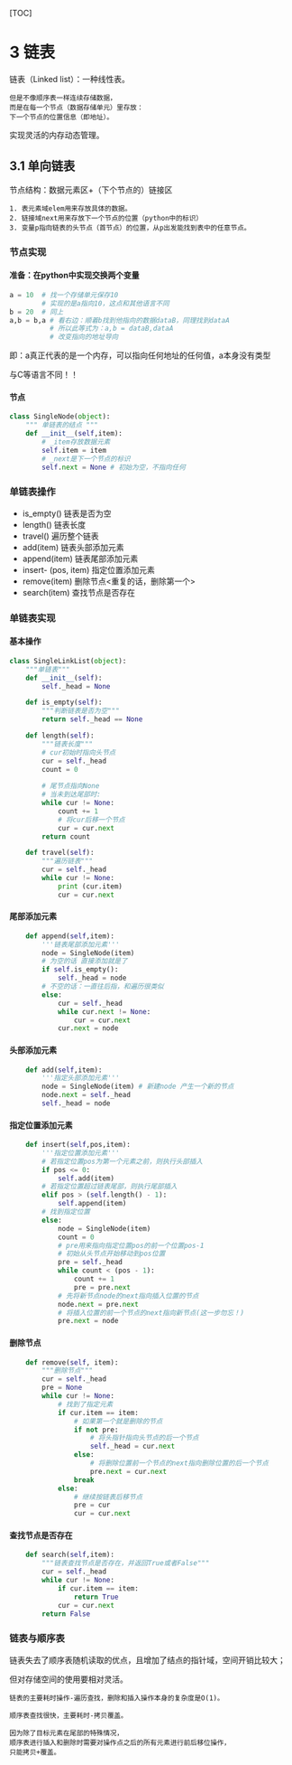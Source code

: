 [TOC]
# 3 链表

链表（Linked list）：一种线性表。


```
但是不像顺序表一样连续存储数据，
而是在每一个节点（数据存储单元）里存放：
下一个节点的位置信息（即地址）。
```


实现灵活的内存动态管理。

## 3.1 单向链表

节点结构：数据元素区+（下个节点的）链接区


```
1. 表元素域elem用来存放具体的数据。
2. 链接域next用来存放下一个节点的位置（python中的标识）
3. 变量p指向链表的头节点（首节点）的位置，从p出发能找到表中的任意节点。
```

### 节点实现

#### 准备：在python中实现交换两个变量

```python
a = 10  # 找一个存储单元保存10
        # 实现的是a指向10，这点和其他语言不同
b = 20  # 同上
a,b = b,a # 看右边：顺着b找到他指向的数据dataB，同理找到dataA
          # 所以此等式为：a,b = dataB,dataA
          # 改变指向的地址导向
```
即：a真正代表的是一个内存，可以指向任何地址的任何值，a本身没有类型

与C等语言不同！！

#### 节点

```python
class SingleNode(object):
    """ 单链表的结点 """
    def __init__(self,item):
        # _item存放数据元素
        self.item = item
        # _next是下一个节点的标识
        self.next = None # 初始为空，不指向任何
```

### 单链表操作

- is_empty() 链表是否为空
- length() 链表长度
- travel() 遍历整个链表
- add(item) 链表头部添加元素
- append(item) 链表尾部添加元素
- insert- (pos, item) 指定位置添加元素
- remove(item) 删除节点<重复的话，删除第一个>
- search(item) 查找节点是否存在


### 单链表实现

#### 基本操作
```python
class SingleLinkList(object):
    """单链表"""
    def __init__(self):
        self._head = None

    def is_empty(self):
        """判断链表是否为空"""
        return self._head == None

    def length(self):
        """链表长度"""
        # cur初始时指向头节点
        cur = self._head
        count = 0
        
        # 尾节点指向None
        # 当未到达尾部时:
        while cur != None:
            count += 1
            # 将cur后移一个节点
            cur = cur.next
        return count

    def travel(self):
        """遍历链表"""
        cur = self._head
        while cur != None:
            print (cur.item)
            cur = cur.next
```

#### 尾部添加元素
```python
    def append(self,item):
        '''链表尾部添加元素'''
        node = SingleNode(item)
        # 为空的话 直接添加就是了
        if self.is_empty():
            self._head = node
        # 不空的话：一直往后指，和遍历很类似
        else:
            cur = self._head
            while cur.next != None:
                cur = cur.next
            cur.next = node

```

#### 头部添加元素
```python
    def add(self,item):
        '''指定头部添加元素'''
        node = SingleNode(item) # 新建node 产生一个新的节点
        node.next = self._head
        self._head = node

```

#### 指定位置添加元素
```python
    def insert(self,pos,item):
        '''指定位置添加元素'''
        # 若指定位置pos为第一个元素之前，则执行头部插入
        if pos <= 0:
            self.add(item)
        # 若指定位置超过链表尾部，则执行尾部插入
        elif pos > (self.length() - 1):
            self.append(item)
        # 找到指定位置
        else:
            node = SingleNode(item)
            count = 0
            # pre用来指向指定位置pos的前一个位置pos-1
            # 初始从头节点开始移动到pos位置
            pre = self._head
            while count < (pos - 1):
                count += 1
                pre = pre.next
            # 先将新节点node的next指向插入位置的节点
            node.next = pre.next
            # 将插入位置的前一个节点的next指向新节点(这一步勿忘！)
            pre.next = node

```

#### 删除节点
```python
    def remove(self, item):
        """删除节点"""
        cur = self._head
        pre = None
        while cur != None:
            # 找到了指定元素
            if cur.item == item:
                # 如果第一个就是删除的节点
                if not pre:
                    # 将头指针指向头节点的后一个节点
                    self._head = cur.next
                else:
                    # 将删除位置前一个节点的next指向删除位置的后一个节点
                    pre.next = cur.next
                break
            else:
                # 继续按链表后移节点
                pre = cur
                cur = cur.next

```

#### 查找节点是否存在
```python
    def search(self,item):
        """链表查找节点是否存在，并返回True或者False"""
        cur = self._head
        while cur != None:
            if cur.item == item:
                return True
            cur = cur.next
        return False

```

### 链表与顺序表
链表失去了顺序表随机读取的优点，且增加了结点的指针域，空间开销比较大；

但对存储空间的使用要相对灵活。




```
链表的主要耗时操作-遍历查找，删除和插入操作本身的复杂度是O(1)。

顺序表查找很快，主要耗时-拷贝覆盖。

因为除了目标元素在尾部的特殊情况，
顺序表进行插入和删除时需要对操作点之后的所有元素进行前后移位操作，
只能拷贝+覆盖。
```
